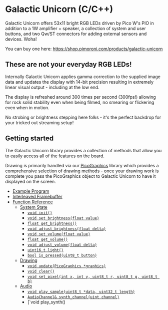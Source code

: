 # Galactic Unicorn (C/C++)<!-- omit in toc -->

Galactic Unicorn offers 53x11 bright RGB LEDs driven by Pico W's PIO in addition to a 1W amplifier + speaker, a collection of system and user buttons, and two Qw/ST connectors for adding external sensors and devices. Woha!

You can buy one here: https://shop.pimoroni.com/products/galactic-unicorn

## These are not your everyday RGB LEDs!

Internally Galactic Unicorn applies gamma correction to the supplied image data and updates the display with 14-bit precision resulting in extremely linear visual output - including at the low end.

The display is refreshed around 300 times per second (300fps!) allowing for rock solid stability even when being filmed, no smearing or flickering even when in motion.

No strobing or brightness stepping here folks - it's the perfect backdrop for your tricked out streaming setup!

## Getting started

The Galactic Unicorn library provides a collection of methods that allow you to easily access all of the features on the board.

Drawing is primarily handled via our [PicoGraphics](https://github.com/pimoroni/pimoroni-pico/tree/main/libraries/pico_graphics) library which provides a comprehensive selection of drawing methods - once your drawing work is complete you pass the PicoGraphics object to Galactic Unicorn to have it displayed on the screen.

- [Example Program](#example-program)
- [Interleaved Framebuffer](#interleaved-framebuffer)
- [Function Reference](#function-reference)
  - [System State](#system-state)
    - [`void init()`](#void-init)
    - [`void set_brightness(float value)`](#void-set_brightnessfloat-value)
    - [`float get_brightness()`](#float-get_brightness)
    - [`void adjust_brightness(float delta)`](#void-adjust_brightnessfloat-delta)
    - [`void set_volume(float value)`](#void-set_volumefloat-value)
    - [`float get_volume()`](#float-get_volume)
    - [`void adjust_volume(float delta)`](#void-adjust_volumefloat-delta)
    - [`uint16_t light()`](#uint16_t-light)
    - [`bool is_pressed(uint8_t button)`](#bool-is_presseduint8_t-button)
  - [Drawing](#drawing)
    - [`void update(PicoGraphics *graphics)`](#void-updatepicographics-graphics)
    - [`void clear()`](#void-clear)
    - [`void set_pixel(int x, int y, uint8_t r, uint8_t g, uint8_t b)`](#void-set_pixelint-x-int-y-uint8_t-r-uint8_t-g-uint8_t-b)
  - [Audio](#audio)
    - [`void play_sample(uint8_t *data, uint32_t length)`](#void-play_sampleuint8_t-data-uint32_t-length)
    - [`AudioChannel& synth_channel(uint channel)`](#audiochannel-synth_channeluint-channel)
    - [`void play_synth()